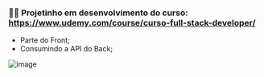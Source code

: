 ### 👩‍💻 Projetinho em desenvolvimento do curso: https://www.udemy.com/course/curso-full-stack-developer/  

 - Parte do Front;
 - Consumindo a API do Back;
 
 ![image](https://user-images.githubusercontent.com/98984386/214570163-1c7bba6c-86b9-4bb2-bc31-39b1ba5042f4.png)
